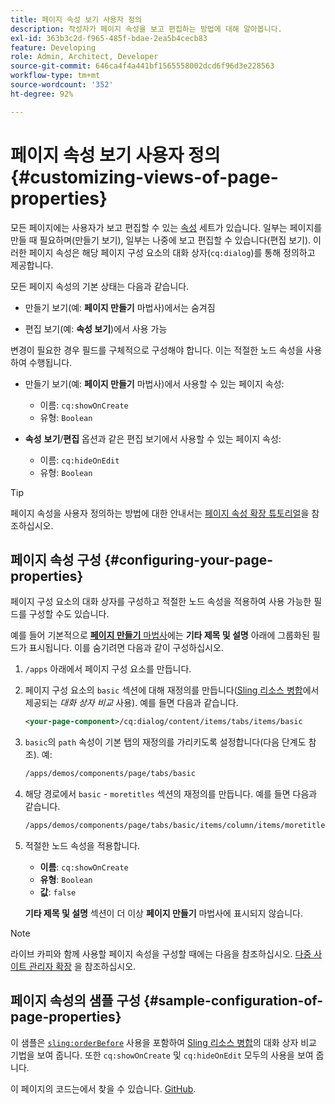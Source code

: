 ```yaml
---
title: 페이지 속성 보기 사용자 정의
description: 작성자가 페이지 속성을 보고 편집하는 방법에 대해 알아봅니다.
exl-id: 363b3c2d-f965-485f-bdae-2ea5b4cecb83
feature: Developing
role: Admin, Architect, Developer
source-git-commit: 646ca4f4a441bf1565558002dcd6f96d3e228563
workflow-type: tm+mt
source-wordcount: '352'
ht-degree: 92%

---
```


# 페이지 속성 보기 사용자 정의{#customizing-views-of-page-properties}

모든 페이지에는 사용자가 보고 편집할 수 있는 [속성](/help/sites-cloud/authoring/sites-console/page-properties.md) 세트가 있습니다. 일부는 페이지를 만들 때 필요하며(만들기 보기), 일부는 나중에 보고 편집할 수 있습니다(편집 보기). 이러한 페이지 속성은 해당 페이지 구성 요소의 대화 상자(`cq:dialog`)를 통해 정의하고 제공합니다.

모든 페이지 속성의 기본 상태는 다음과 같습니다.

* 만들기 보기(예: **페이지 만들기** 마법사)에서는 숨겨짐

* 편집 보기(예: **속성 보기**)에서 사용 가능

변경이 필요한 경우 필드를 구체적으로 구성해야 합니다. 이는 적절한 노드 속성을 사용하여 수행됩니다.

* 만들기 보기(예: **페이지 만들기** 마법사)에서 사용할 수 있는 페이지 속성:

   * 이름: `cq:showOnCreate`
   * 유형: `Boolean`

* **속성** **보기**/**편집** 옵션과 같은 편집 보기에서 사용할 수 있는 페이지 속성:

   * 이름: `cq:hideOnEdit`
   * 유형: `Boolean`

>[!TIP]
>
>페이지 속성을 사용자 정의하는 방법에 대한 안내서는 [페이지 속성 확장 튜토리얼](https://experienceleague.adobe.com/docs/experience-manager-learn/sites/developing/page-properties-technical-video-develop.html?lang=ko-KR)을 참조하십시오.

## 페이지 속성 구성 {#configuring-your-page-properties}

페이지 구성 요소의 대화 상자를 구성하고 적절한 노드 속성을 적용하여 사용 가능한 필드를 구성할 수도 있습니다.

예를 들어 기본적으로 [**페이지 만들기** 마법사](/help/sites-cloud/authoring/sites-console/creating-pages.md#creating-a-new-page)에는 **기타 제목 및 설명** 아래에 그룹화된 필드가 표시됩니다. 이를 숨기려면 다음과 같이 구성하십시오.

1. `/apps` 아래에서 페이지 구성 요소를 만듭니다.
1. 페이지 구성 요소의 `basic` 섹션에 대해 재정의를 만듭니다([Sling 리소스 병합](/help/implementing/developing/introduction/sling-resource-merger.md)에서 제공되는 *대화 상자 비교* 사용). 예를 들면 다음과 같습니다.

   ```xml
   <your-page-component>/cq:dialog/content/items/tabs/items/basic
   ```

1. `basic`의 `path` 속성이 기본 탭의 재정의를 가리키도록 설정합니다(다음 단계도 참조). 예:

   ```xml
   /apps/demos/components/page/tabs/basic
   ```

1. 해당 경로에서 `basic` - `moretitles` 섹션의 재정의를 만듭니다. 예를 들면 다음과 같습니다.

   ```xml
   /apps/demos/components/page/tabs/basic/items/column/items/moretitles
   ```

1. 적절한 노드 속성을 적용합니다.

   * **이름**: `cq:showOnCreate`
   * **유형**: `Boolean`
   * **값**: `false`

   **기타 제목 및 설명** 섹션이 더 이상 **페이지 만들기** 마법사에 표시되지 않습니다.

>[!NOTE]
>
>라이브 카피와 함께 사용할 페이지 속성을 구성할 때에는 다음을 참조하십시오. [다중 사이트 관리자 확장](/help/implementing/developing/extending/msm.md#configuring-msm-locks-on-page-properties) 을 참조하십시오.

## 페이지 속성의 샘플 구성 {#sample-configuration-of-page-properties}

이 샘플은 [`sling:orderBefore`](/help/implementing/developing/introduction/sling-resource-merger.md#properties) 사용을 포함하여 [Sling 리소스 병합](/help/implementing/developing/introduction/sling-resource-merger.md)의 대화 상자 비교 기법을 보여 줍니다. 또한 `cq:showOnCreate` 및 `cq:hideOnEdit` 모두의 사용을 보여 줍니다.

이 페이지의 코드는에서 찾을 수 있습니다. [GitHub](https://github.com/Adobe-Marketing-Cloud/aem-authoring-extension-page-dialog).
